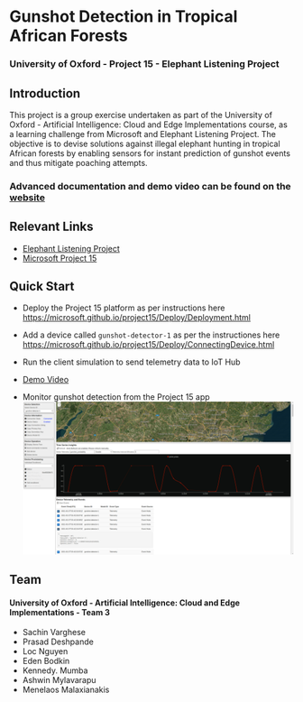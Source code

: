 # Gunshot Detection in Tropical African Forests
### University of Oxford - Project 15 - Elephant Listening Project

## Introduction

This project is a group exercise undertaken as part of the University of Oxford - Artificial Intelligence: Cloud and Edge Implementations course, as a learning challenge from Microsoft and Elephant Listening Project. The objective is to devise solutions against illegal elephant hunting in tropical African forests by enabling sensors for instant prediction of gunshot events and thus mitigate poaching attempts.

### Advanced documentation and demo video can be found on the [website](https://oxford-conted.github.io/project15-elp/)

## Relevant Links

- [Elephant Listening Project](https://elephantlisteningproject.org/)
- [Microsoft Project 15](https://microsoft.github.io/project15/)

## Quick Start

- Deploy the Project 15 platform as per instructions here https://microsoft.github.io/project15/Deploy/Deployment.html

- Add a device called `gunshot-detector-1` as per the instructiones here https://microsoft.github.io/project15/Deploy/ConnectingDevice.html

* Run the client simulation to send telemetry data to IoT Hub

- [Demo Video](https://user-images.githubusercontent.com/24502613/110242032-0f0a4100-7f7a-11eb-845c-e5f1f374d05a.mp4)

- Monitor gunshot detection from the Project 15 app
  ![gunshot_telemetry](assets/elp_monitor.png)


## Team

#### University of Oxford - Artificial Intelligence: Cloud and Edge Implementations - Team 3

- Sachin Varghese
- Prasad Deshpande
- Loc Nguyen
- Eden Bodkin
- Kennedy. Mumba
- Ashwin Mylavarapu
- Menelaos Malaxianakis
